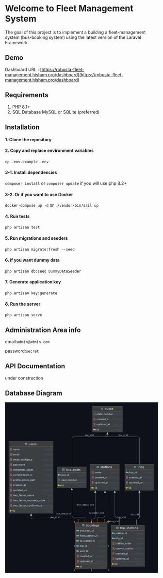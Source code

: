 # Welcome to Fleet Management System

The goal of this project is to implement a building a fleet-management system (bus-booking system) using the latest
version of the Laravel Framework.

## Demo

Dashboard
URL : [https://robusta-fleet-management.hisham.pro/dashboard](https://robusta-fleet-management.hisham.pro/dashboard)

## Requirements

1. PHP 8.1+
2. SQL Database MySQL or SQLite (preferred)

## Installation

#### 1. Clone the repository

#### 2. Copy and replace environment variables

`cp .env.example .env`

#### 3-1. Install dependencies

`composer install` or `composer update` if you will use php 8.2+

#### 3-2. Or if you want to use Docker

`docker-compose up -d` or `./vendor/bin/sail up`

#### 4. Run tests

`php artisan test`

#### 5. Run migrations and seeders

`php artisan migrate:fresh --seed`

#### 6. if you want dummy data

`php artisan db:seed DummyDataSeeder`

#### 7. Generate application key

`php artisan key:generate`

#### 8. Run the server

`php artisan serve`

## Administration Area info

email:`admin@admin.com`

password:`secret`

## API Documentation

under construction

## Database Diagram

![Database Diagram](db_diagram.png)
